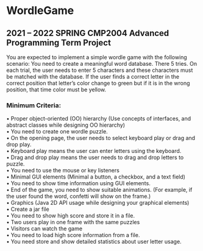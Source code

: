 # WordleGame

## 2021 – 2022 SPRING CMP2004 Advanced Programming Term Project 

You are expected to implement a simple wordle game with the following scenario:
You need to create a meaningful word database. There 5 tries. On each trial, the user
needs to enter 5 characters and these characters must be matched with the database. If the
user finds a correct letter in the correct position that letter’s color change to green but if it is in
the wrong position, that time color must be yellow.

### Minimum Criteria:
• Proper object-oriented (OO) hierarchy (Use concepts of interfaces, and abstract
classes while designing OO hierarchy)<br>
• You need to create one wordle puzzle. <br>
• On the opening page, the user needs to select keyboard play or drag and drop play.<br>
• Keyboard play means the user can enter letters using the keyboard.<br>
• Drag and drop play means the user needs to drag and drop letters to puzzle.<br>
• You need to use the mouse or key listeners<br>
• Minimal GUI elements (Minimal a button, a checkbox, and a text field)<br>
• You need to show time information using GUI elements.<br>
• End of the game, you need to show suitable animations. (For example, if the user found
the word, confetti will show on the frame.)<br>
• Graphics (Java 2D API usage while designing your graphical elements)<br>
• Create a jar file<br>
• You need to show high score and store it in a file. <br>
• Two users play in one frame with the same puzzles <br>
• Visitors can watch the game<br>
• You need to load high score information from a file.<br>
• You need store and show detailed statistics about user letter usage.
